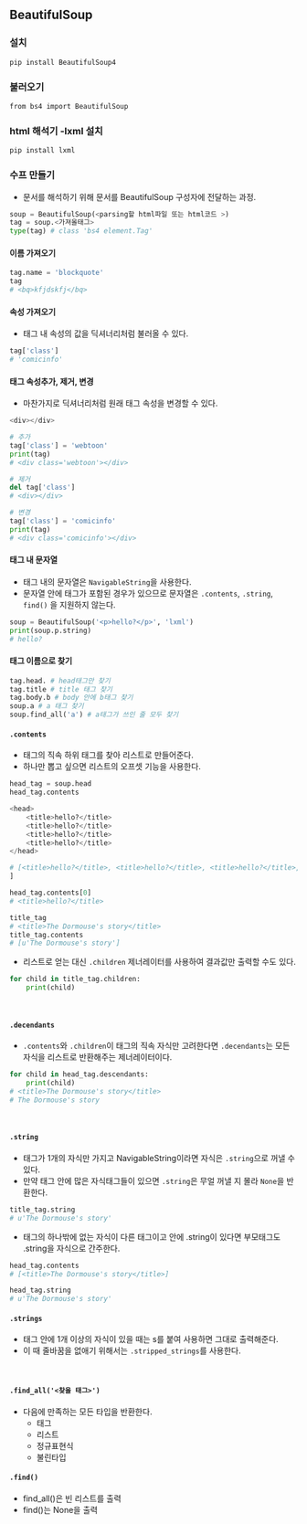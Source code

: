## BeautifulSoup

### 설치 

`pip install BeautifulSoup4`


### 불러오기

`from bs4 import BeautifulSoup`

### html 해석기 -lxml 설치

`pip install lxml`


### 수프 만들기

- 문서를 해석하기 위해 문서를 BeautifulSoup 구성자에 전달하는 과정.

~~~python 
soup = BeautifulSoup(<parsing할 html파일 또는 html코드 >)
tag = soup.<가져올태그>
type(tag) # class 'bs4 element.Tag'
~~~

#### 이름 가져오기

~~~python 
tag.name = 'blockquote'
tag
# <bq>kfjdskfj</bq>
~~~

#### 속성 가져오기

- 태그 내 속성의 값을 딕셔너리처럼 불러올 수 있다. 

~~~python
tag['class']
# 'comicinfo'
~~~


#### 태그 속성추가, 제거, 변경

- 마찬가지로 딕셔너리처럼 원래 태그 속성을 변경할 수 있다.

~~~python 
<div></div>

# 추가
tag['class'] = 'webtoon'
print(tag)
# <div class='webtoon'></div>

# 제거 
del tag['class']
# <div></div>

# 변경
tag['class'] = 'comicinfo'
print(tag)
# <div class='comicinfo'></div>
~~~


#### 태그 내 문자열

- 태그 내의 문자열은 `NavigableString`을 사용한다.
- 문자열 안에 태그가 포함된 경우가 있으므로  문자열은 `.contents`, `.string`, `find()` 을 지원하지 않는다.

~~~python
soup = BeautifulSoup('<p>hello?</p>', 'lxml')
print(soup.p.string)
# hello?
~~~


#### 태그 이름으로 찾기

~~~python
tag.head. # head태그만 찾기
tag.title # title 태그 찾기
tag.body.b # body 안에 b태그 찾기
soup.a # a 태그 찾기
soup.find_all('a') # a태그가 쓰인 줄 모두 찾기 
~~~


#### `.contents`

- 태그의 직속 하위 태그를 찾아 리스트로 만들어준다.
- 하나만 뽑고 싶으면 리스트의 오프셋 기능을 사용한다.

~~~python
head_tag = soup.head
head_tag.contents

<head>
	<title>hello?</title>
	<title>hello?</title>
	<title>hello?</title>
	<title>hello?</title>
</head>

# [<title>hello?</title>, <title>hello?</title>, <title>hello?</title>, <title>hello?</title>
]

head_tag.contents[0]
# <title>hello?</title>
~~~

~~~python
title_tag
# <title>The Dormouse's story</title>
title_tag.contents
# [u'The Dormouse's story']
~~~

- 리스트로 얻는 대신 `.children` 제너레이터를 사용하여 결과값만 출력할 수도 있다. 

~~~python 
for child in title_tag.children:
	print(child)
~~~

<br>

#### `.decendants`

- `.contents`와 `.children`이 태그의 직속 자식만 고려한다면 `.decendants`는 모든 자식을 리스트로 반환해주는 제너레이터이다.

~~~python
for child in head_tag.descendants:
    print(child)
# <title>The Dormouse's story</title>
# The Dormouse's story
~~~

<br>

#### `.string`

- 태그가 1개의 자식만 가지고 NavigableString이라면 자식은 `.string`으로 꺼낼 수 있다.
- 만약 태그 안에 많은 자식태그들이 있으면 `.string`은 무얼 꺼낼 지 몰라 `None`을 반환한다. 

~~~python
title_tag.string
# u'The Dormouse's story'
~~~

- 태그의 하나밖에 없는 자식이 다른 태그이고 안에 .string이 있다면 부모태그도 .string을 자식으로 간주한다.

~~~python
head_tag.contents
# [<title>The Dormouse's story</title>]

head_tag.string
# u'The Dormouse's story'
~~~


#### `.strings`

- 태그 안에 1개 이상의 자식이 있을 때는 s를 붙여 사용하면 그대로 출력해준다. 
- 이 때 줄바꿈을 없애기 위해서는 `.stripped_strings`를 사용한다.


<br>

#### `.find_all('<찾을 태그>')`

- 다음에 만족하는 모든 타입을 반환한다.
	- 태그
	- 리스트
	- 정규표현식
	- 불린타입

	
#### `.find()`

- find_all()은 빈 리스트를 출력
- find()는 None을 출력

